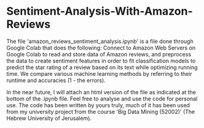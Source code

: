 # Sentiment-Analysis-With-Amazon-Reviews

The file 'amazon_reviews_sentiment_analysis.ipynb' is a file done through Google Colab that does the following:
Connect to Amazon Web Servers on Google Colab to read and store data of Amazon reviews, and preprocess the data to create sentiment features in order to fit classification models to predict the star rating of a review based on its text while optimizing running time. We compare various machine learning methods by referring to their runtime and accuracies (1 - the errors).

In the near future, I will attach an html version of the file as indicated at the bottom of the .ipynb file. Feel free to analyse and use the code for personal use. The code has been written by yours truly, much of it has been used from my university project from the course 'Big Data Mining (52002)' (The Hebrew University of Jerusalem).
